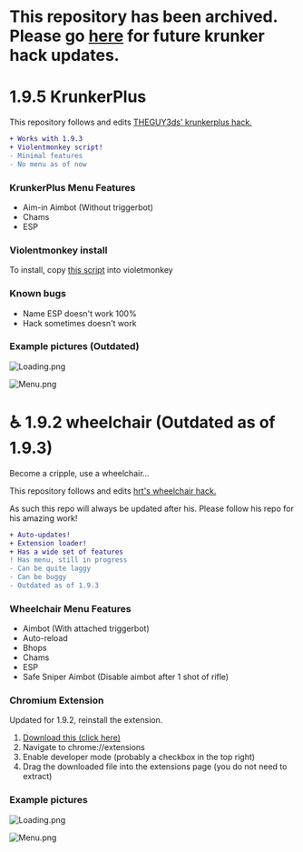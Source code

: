 # This repository has been archived. Please go [here](https://github.com/Katistic/Krunker-Hacks) for future krunker hack updates.

###

# 1.9.5 KrunkerPlus

This repository follows and edits [THEGUY3ds' krunkerplus hack.](https://github.com/THEGUY3ds/Krunkerplus-REWORKED-beta-test)

```diff
+ Works with 1.9.3
+ Violentmonkey script!
- Minimal features
- No menu as of now
```

### KrunkerPlus Menu Features
- Aim-in Aimbot (Without triggerbot)
- Chams
- ESP

### Violentmonkey install

To install, copy [this script](https://raw.githubusercontent.com/Katistic/WheelChairGUI/master/hack.tampermonkey.js) into violetmonkey

### Known bugs

- Name ESP doesn't work 100%
- Hack sometimes doesn't work

### Example pictures (Outdated)

![Loading.png](https://raw.githubusercontent.com/katistic/wheelchairgui/master/pics/KrunkerPlus.Loading.png)

![Menu.png](https://raw.githubusercontent.com/katistic/wheelchairgui/master/pics/KrunkerPlus.Menu.png)

# ♿ 1.9.2 wheelchair (Outdated as of 1.9.3)
Become a cripple, use a wheelchair...

This repository follows and edits [hrt's wheelchair hack.](https://github.com/hrt/WheelChair)

As such this repo will always be updated after his.
Please follow his repo for his amazing work!

```diff
+ Auto-updates!
+ Extension loader!
+ Has a wide set of features
! Has menu, still in progress
- Can be quite laggy
- Can be buggy
- Outdated as of 1.9.3
```

### Wheelchair Menu Features
- Aimbot (With attached triggerbot)
- Auto-reload
- Bhops
- Chams
- ESP
- Safe Sniper Aimbot (Disable aimbot after 1 shot of rifle)

### Chromium Extension
Updated for 1.9.2, reinstall the extension.

1. [Download this (click here)](https://github.com/Katistic/WheelChairGUI/releases/download/v2.2.0/wheelchair.loader.zip)
2. Navigate to chrome://extensions
3. Enable developer mode (probably a checkbox in the top right)
4. Drag the downloaded file into the extensions page (you do not need to extract)

### Example pictures

![Loading.png](https://raw.githubusercontent.com/katistic/wheelchairgui/master/pics/Loading.png)

![Menu.png](https://raw.githubusercontent.com/katistic/wheelchairgui/master/pics/Menu.png)

